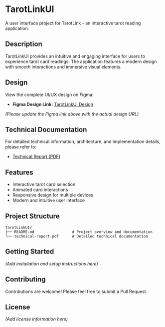 # TarotLinkUI

A user interface project for TarotLink - an interactive tarot reading application.

## Description

TarotLinkUI provides an intuitive and engaging interface for users to experience tarot card readings. The application features a modern design with smooth interactions and immersive visual elements.

## Design

View the complete UI/UX design on Figma:
- **Figma Design Link:** [TarotLinkUI Design](https://www.figma.com/design/TarotLinkUI)

*(Please update the Figma link above with the actual design URL)*

## Technical Documentation

For detailed technical information, architecture, and implementation details, please refer to:
- [Technical Report (PDF)](./technical-report.pdf)

## Features

- Interactive tarot card selection
- Animated card interactions
- Responsive design for multiple devices
- Modern and intuitive user interface

## Project Structure

```
TarotLinkUI/
├── README.md                 # Project overview and documentation
└── technical-report.pdf      # Detailed technical documentation
```

## Getting Started

*(Add installation and setup instructions here)*

## Contributing

Contributions are welcome! Please feel free to submit a Pull Request.

## License

*(Add license information here)*